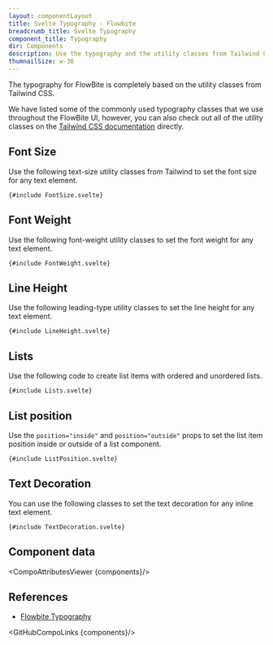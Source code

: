 ```yaml
---
layout: componentLayout
title: Svelte Typography - Flowbite
breadcrumb_title: Svelte Typography
component_title: Typography
dir: Components
description: Use the typography and the utility classes from Tailwind CSS to style text with Flowbite
thumnailSize: w-36
---
```


<script lang="ts">
  import { CompoAttributesViewer, GitHubCompoLinks } from '../../utils'
  import { A } from '$lib';
  const components = 'A, Blockquote, DescriptionList, Heading, Hr, Img, Layout, Li, List, Mark, P, Secondary, Span';
</script>

The typography for FlowBite is completely based on the utility classes from Tailwind CSS.

We have listed some of the commonly used typography classes that we use throughout the FlowBite UI, however, you can also check out all of the utility classes on the <a class="link" href="https://tailwindcss.com/docs/font-family">Tailwind CSS documentation</a> directly.

## Font Size

Use the following text-size utility classes from Tailwind to set the font size for any text element.

```svelte example hideResponsiveButtons
{#include FontSize.svelte}
```

## Font Weight

Use the following font-weight utility classes to set the font weight for any text element.

```svelte example hideResponsiveButtons
{#include FontWeight.svelte}
```

## Line Height

Use the following leading-type utility classes to set the line height for any text element.

```svelte example hideResponsiveButtons
{#include LineHeight.svelte}
```

## Lists

Use the following code to create list items with ordered and unordered lists.

```svelte example hideResponsiveButtons
{#include Lists.svelte}
```

## List position

Use the `position="inside"` and `position="outside"` props to set the list item position inside or outside of a list component.

```svelte example hideResponsiveButtons
{#include ListPosition.svelte}
```

## Text Decoration

You can use the following classes to set the text decoration for any inline text element.

```svelte example hideResponsiveButtons
{#include TextDecoration.svelte}
```

## Component data

<CompoAttributesViewer {components}/>

## References

- [Flowbite Typography](https://flowbite.com/docs/components/typography/)

<GitHubCompoLinks {components}/>
